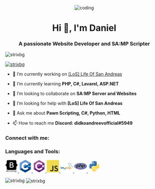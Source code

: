 <p align="center"> <img src="https://www.lambdatest.com/resources/images/news24.gif" width="860px" alt="coding">
</p>

<h1 align="center">Hi 👋, I'm Daniel</h1>
<h3 align="center">A passionate Website Developer and SA:MP Scripter</h3>

<p align="left"> <img src="https://komarev.com/ghpvc/?username=strixbg&label=Profile%20views&color=0e75b6&style=flat" alt="strixbg" /> </p>

<p align="left"> <a href="https://github.com/ryo-ma/github-profile-trophy"><img src="https://github-profile-trophy.vercel.app/?username=strixbg" alt="strixbg" /></a> </p>

- 🔭 I’m currently working on [[LoS] Life Of San Andreas](soon)

- 🌱 I’m currently learning **PHP, C#, Lavarel, ASP.NET**

- 👯 I’m looking to collaborate on **SA:MP Server and Websites**

- 🤝 I’m looking for help with **[LoS] Life Of San Andreas**

- 💬 Ask me about **Pawn Scripting, C#, Python, HTML**

- 📫 How to reach me **Discord: didkoandreevofficial#5949**

<h3 align="left">Connect with me:</h3>
<p align="left">
</p>

<h3 align="left">Languages and Tools:</h3>
<p align="left"> <a href="https://getbootstrap.com" target="_blank" rel="noreferrer"> <img src="https://raw.githubusercontent.com/devicons/devicon/master/icons/bootstrap/bootstrap-plain-wordmark.svg" alt="bootstrap" width="40" height="40"/> </a> <a href="https://www.w3schools.com/cpp/" target="_blank" rel="noreferrer"> <img src="https://raw.githubusercontent.com/devicons/devicon/master/icons/cplusplus/cplusplus-original.svg" alt="cplusplus" width="40" height="40"/> </a> <a href="https://www.w3schools.com/cs/" target="_blank" rel="noreferrer"> <img src="https://raw.githubusercontent.com/devicons/devicon/master/icons/csharp/csharp-original.svg" alt="csharp" width="40" height="40"/> </a> <a href="https://developer.mozilla.org/en-US/docs/Web/JavaScript" target="_blank" rel="noreferrer"> <img src="https://raw.githubusercontent.com/devicons/devicon/master/icons/javascript/javascript-original.svg" alt="javascript" width="40" height="40"/> </a> <a href="https://www.mysql.com/" target="_blank" rel="noreferrer"> <img src="https://raw.githubusercontent.com/devicons/devicon/master/icons/mysql/mysql-original-wordmark.svg" alt="mysql" width="40" height="40"/> </a> <a href="https://www.php.net" target="_blank" rel="noreferrer"> <img src="https://raw.githubusercontent.com/devicons/devicon/master/icons/php/php-original.svg" alt="php" width="40" height="40"/> </a> <a href="https://www.python.org" target="_blank" rel="noreferrer"> <img src="https://raw.githubusercontent.com/devicons/devicon/master/icons/python/python-original.svg" alt="python" width="40" height="40"/> </a> </p>

<p><img align="left" src="https://github-readme-stats.vercel.app/api/top-langs?username=strixbg&show_icons=true&locale=en&layout=compact" alt="strixbg" /></p>

<p>&nbsp;<img align="center" src="https://github-readme-stats.vercel.app/api?username=strixbg&show_icons=true&locale=en" alt="strixbg" /></p>
